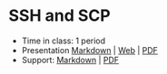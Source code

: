 # SSH and SCP

- Time in class: 1 period
- Presentation [Markdown](./PRESENTATION.md) |
  [Web](https://heig-vd-dai-course.github.io/heig-vd-dai-course/12-ssh-and-scp/)
  |
  [PDF](https://heig-vd-dai-course.github.io/heig-vd-dai-course/12-ssh-and-scp/12-ssh-and-scp-presentation.pdf)<!-- | [Video (in French)]() -->
- Support: [Markdown](./SUPPORT.md) |
  [PDF](https://heig-vd-dai-course.github.io/heig-vd-dai-course/12-ssh-and-scp/12-ssh-and-scp-support.pdf)
